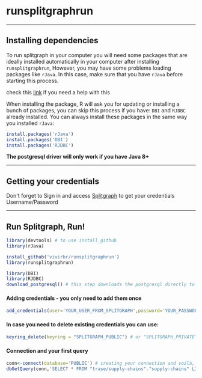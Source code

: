# runsplitgraphrun
____
## Installing dependencies

To run splitgraph in your computer you will need some packages that are ideally installed automatically in your computer after installing `runsplitgraphrun`, 
However, you may have some problems loading packages like `rJava`. In this case, make sure that you have `rJava` before starting this process. 

check this [link](https://cimentadaj.github.io/blog/2018-05-25-installing-rjava-on-windows-10/installing-rjava-on-windows-10/) if you need a help with this

When installing the package, R will ask you for updating or installing a bunch of packages, you can skip this process if you have: `DBI` and `RJDBC` already installed.
You can always install these packages in the same way you installed `rJava`:

```R
install.packages('rJava')
install.packages('DBI')
install.packages('RJDBC')
``` 
<b> The postgresql driver will only work if you have Java 8+ </b>

___
## Getting your credentials

Don't forget to Sign in and access [Splitgraph](https://www.splitgraph.com/connect) to get your credentials Username/Password

___
## Run Splitgraph, Run!

```R
library(devtools) # to use install_github
library(rJava)

install_github('vivirbr/runsplitgraphrun')
library(runsplitgraphrun)

library(DBI)
library(RJDBC)
download_postgresql() # this step downloads the postgresql directly to you R folder
```

#### Adding credentials - you only need to add them once
```R
add_credentials(user='YOUR_USER_FROM_SPLITGRAPH',password='YOUR_PASSWORD_FROM_SPLITGRAPH', database='PUBLIC') #you can also set the credentials for the PRIVATE repo
```

#### In case you need to delete existing credentials you can use:
```R
keyring_delete(keyring = "SPLITGRAPH_PUBLIC") # or "SPLITGRAPH_PRIVATE"
```

#### Connection and your first query
```R
conn<-connect(database='PUBLIC') # creating your connection and voilà, you are good to go 
dbGetQuery(conn,'SELECT * FROM "trase/supply-chains"."supply-chains" LIMIT 10') # your first query
```
